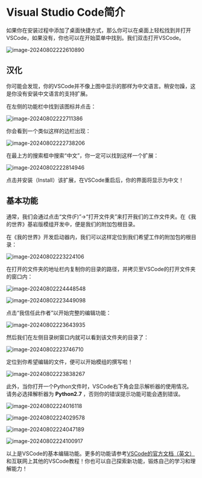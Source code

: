 # Visual Studio Code简介

如果你在安装过程中添加了桌面快捷方式，那么你可以在桌面上轻松找到并打开VSCode，如果没有，你也可以在开始菜单中找到。我们双击打开VSCode。

![image-20240802222610890](./assets/image-20240802222610890-1722608772480-137.png)

## 汉化

你可能会发现，你的VSCode并不像上图中显示的那样为中文语言。稍安勿躁，这是你没有安装中文语言的支持扩展。

在左侧的功能栏中找到该图标并点击：

![image-20240802222711386](./assets/image-20240802222711386-1722608832601-139.png)

你会看到一个类似这样的边栏出现：

![image-20240802222738206](./assets/image-20240802222738206-1722608859612-141.png)

在最上方的搜索框中搜索“中文”，你一定可以找到这样一个扩展：

![image-20240802222814946](./assets/image-20240802222814946-1722608896503-143.png)

点击并安装（Install）该扩展，在VSCode重启后，你的界面将显示为中文！

## 基本功能

通常，我们会通过点击“文件(F)”->“打开文件夹”来打开我们的工作文件夹。在《我的世界》基岩版模组开发中，便是我们的附加包根目录。

在《我的世界》开发启动器内，我们可以这样定位到我们希望工作的附加包的根目录：

![image-20240802223224106](./assets/image-20240802223224106-1722609144813-145.png)

在打开的文件夹的地址栏内复制你的目录的路径，并拷贝至VSCode的打开文件夹的窗口内：

![image-20240802224448548](./assets/image-20240802224448548.png)

![image-20240802223449098](./assets/image-20240802223449098-1722609290201-147.png)

点击“我信任此作者”以开始完整的编辑功能：

![image-20240802223643935](./assets/image-20240802223643935-1722609405327-149.png)

然后我们在左侧目录树窗口内就可以看到该文件夹的目录了：

![image-20240802223746710](./assets/image-20240802223746710-1722609468029-151.png)

定位到你希望编辑的文件，便可以开始模组的撰写啦！

![image-20240802223838267](./assets/image-20240802223838267-1722609519434-153.png)

此外，当你打开一个Python文件时，VSCode右下角会显示解析器的使用情况。请务必选择解析器为 **Python2.7** ，否则你的错误提示功能可能会遇到错误。

![image-20240802224016118](./assets/image-20240802224016118-1722609617980-155.png)

![image-20240802224029578](./assets/image-20240802224029578.png)

![image-20240802224047189](./assets/image-20240802224047189.png)

![image-20240802224100917](./assets/image-20240802224100917.png)

以上是VSCode的基本编辑功能。更多的功能请参考[VSCode的官方文档（英文）](https://code.visualstudio.com/learn)和互联网上其他的VSCode教程！你也可以自己探索新功能，锻炼自己的学习和理解能力！